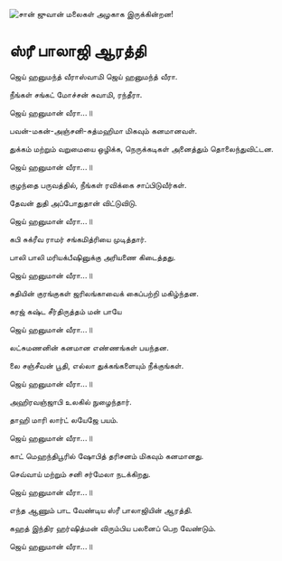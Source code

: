 ![சான் ஜுவான் மலைகள் அழகாக இருக்கின்றன!](lib/images/img.png "San Juan Mountains")

# ஸ்ரீ பாலாஜி ஆரத்தி

ஜெய் ஹனுமந்த் வீராஸ்வாமி ஜெய் ஹனுமந்த் வீரா.

நீங்கள் சங்கட் மோச்சன் சுவாமி, ரந்தீரா.

ஜெய் ஹனுமான் வீரா...॥

பவன்-மகன்-அஞ்சனி-சுத்மஹிமா மிகவும் கனமானவள்.

துக்கம் மற்றும் வறுமையை ஒழிக்க, நெருக்கடிகள் அனைத்தும் தொலைந்துவிட்டன.

ஜெய் ஹனுமான் வீரா...॥

குழந்தை பருவத்தில், நீங்கள் ரவிக்கை சாப்பிடுவீர்கள்.

தேவன் துதி அப்போதுதான் விட்டுவிடு.

ஜெய் ஹனுமான் வீரா...॥

கபி சுக்ரீவ ராமர் சங்கமித்ரியை முடித்தார்.

பாலி பாலி மரியக்பீஷினுக்கு அரியணை கிடைத்தது.

ஜெய் ஹனுமான் வீரா...॥

சுதியின் குரங்குகள் ஜரிலங்காவைக் கைப்பற்றி மகிழ்ந்தன.

கரஜ் கஷ்ட சீர்திருத்தம் மன் பாயே

ஜெய் ஹனுமான் வீரா...॥

லட்சுமணனின் கனமான எண்ணங்கள் பயந்தன.

லை சஞ்சீவன் பூதி, எல்லா துக்கங்களையும் நீக்குங்கள்.

ஜெய் ஹனுமான் வீரா...॥

அஹிரவஞ்ஜாபி உலகில் நுழைந்தார்.

தாஹி மாரி லார்ட் லயேஜே பயம்.

ஜெய் ஹனுமான் வீரா...॥

காட் மெஹந்திபூரில் ஷோபித் தரிசனம் மிகவும் கனமானது.

செவ்வாய் மற்றும் சனி சர்மேலா நடக்கிறது.

ஜெய் ஹனுமான் வீரா...॥

எந்த ஆணும் பாட வேண்டிய ஸ்ரீ பாலாஜியின் ஆரத்தி.

கஹத் இந்திர ஹர்ஷித்மன் விரும்பிய பலனைப் பெற வேண்டும்.

ஜெய் ஹனுமான் வீரா...॥